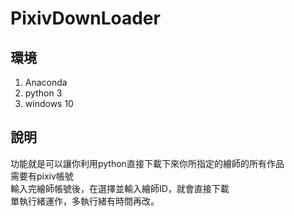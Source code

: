 # PixivDownLoader

## 環境
1. Anaconda
2. python 3
3. windows 10

## 說明

功能就是可以讓你利用python直接下載下來你所指定的繪師的所有作品<br>
需要有pixiv帳號<br>
輸入完繪師帳號後，在選擇並輸入繪師ID，就會直接下載<br>
單執行緒運作，多執行緒有時間再改。<br>

